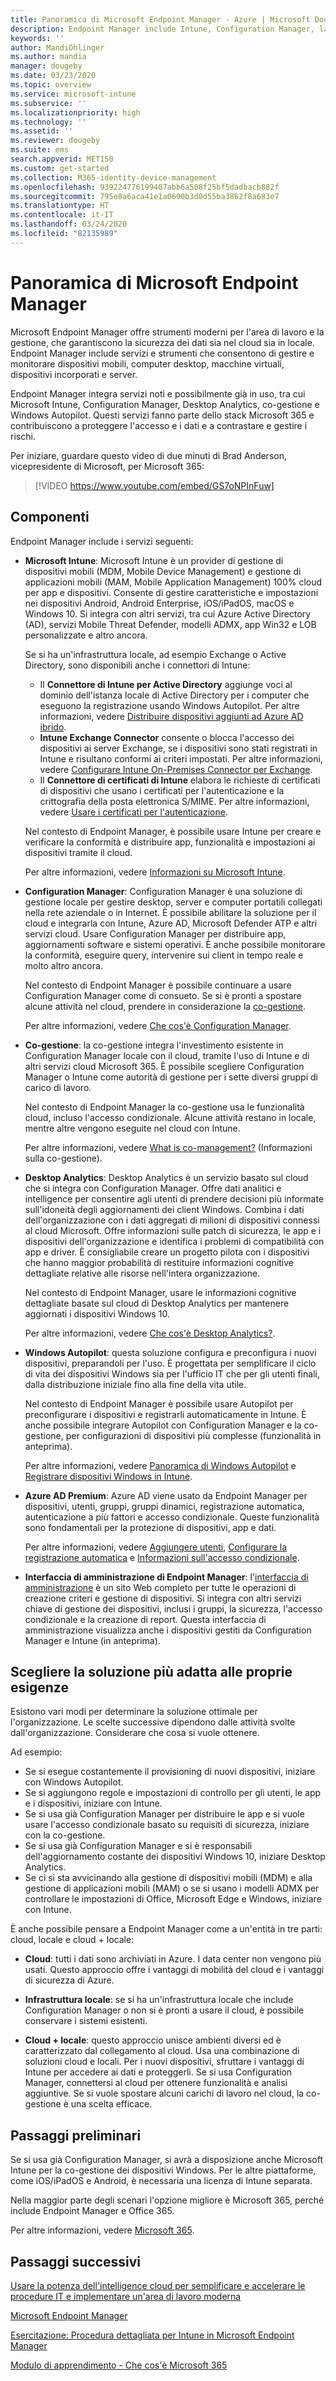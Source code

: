 ```yaml
---
title: Panoramica di Microsoft Endpoint Manager - Azure | Microsoft Docs
description: Endpoint Manager include Intune, Configuration Manager, la co-gestione, Desktop Analytics, Windows Autopilot e l'interfaccia di amministrazione per gestire tutti i dispositivi, incluso l'ambiente locale.
keywords: ''
author: MandiOhlinger
ms.author: mandia
manager: dougeby
ms.date: 03/23/2020
ms.topic: overview
ms.service: microsoft-intune
ms.subservice: ''
ms.localizationpriority: high
ms.technology: ''
ms.assetid: ''
ms.reviewer: dougeby
ms.suite: ems
search.appverid: MET150
ms.custom: get-started
ms.collection: M365-identity-device-management
ms.openlocfilehash: 939224776199407abb6a508f25bf5dadbacb882f
ms.sourcegitcommit: 795e8a6aca41e1a0690b3d0d55ba3862f8a683e7
ms.translationtype: HT
ms.contentlocale: it-IT
ms.lasthandoff: 03/24/2020
ms.locfileid: "82135989"
---
```

# <a name="microsoft-endpoint-manager-overview"></a>Panoramica di Microsoft Endpoint Manager

Microsoft Endpoint Manager offre strumenti moderni per l'area di lavoro e la gestione, che garantiscono la sicurezza dei dati sia nel cloud sia in locale. Endpoint Manager include servizi e strumenti che consentono di gestire e monitorare dispositivi mobili, computer desktop, macchine virtuali, dispositivi incorporati e server.

Endpoint Manager integra servizi noti e possibilmente già in uso, tra cui Microsoft Intune, Configuration Manager, Desktop Analytics, co-gestione e Windows Autopilot. Questi servizi fanno parte dello stack Microsoft 365 e contribuiscono a proteggere l'accesso e i dati e a contrastare e gestire i rischi.

Per iniziare, guardare questo video di due minuti di Brad Anderson, vicepresidente di Microsoft, per Microsoft 365:

> [!VIDEO https://www.youtube.com/embed/GS7oNPInFuw]

## <a name="what-you-get"></a>Componenti

Endpoint Manager include i servizi seguenti:

- **Microsoft Intune**: Microsoft Intune è un provider di gestione di dispositivi mobili (MDM, Mobile Device Management) e gestione di applicazioni mobili (MAM, Mobile Application Management) 100% cloud per app e dispositivi. Consente di gestire caratteristiche e impostazioni nei dispositivi Android, Android Enterprise, iOS/iPadOS, macOS e Windows 10. Si integra con altri servizi, tra cui Azure Active Directory (AD), servizi Mobile Threat Defender, modelli ADMX, app Win32 e LOB personalizzate e altro ancora.

  Se si ha un'infrastruttura locale, ad esempio Exchange o Active Directory, sono disponibili anche i connettori di Intune:

  - Il **Connettore di Intune per Active Directory** aggiunge voci al dominio dell'istanza locale di Active Directory per i computer che eseguono la registrazione usando Windows Autopilot. Per altre informazioni, vedere [Distribuire dispositivi aggiunti ad Azure AD ibrido](/mem/intune/enrollment/windows-autopilot-hybrid).
  - **Intune Exchange Connector** consente o blocca l'accesso dei dispositivi ai server Exchange, se i dispositivi sono stati registrati in Intune e risultano conformi ai criteri impostati. Per altre informazioni, vedere [Configurare Intune On-Premises Connector per Exchange](/mem/intune/protect/exchange-connector-install).
  - Il **Connettore di certificati di Intune** elabora le richieste di certificati di dispositivi che usano i certificati per l'autenticazione e la crittografia della posta elettronica S/MIME. Per altre informazioni, vedere [Usare i certificati per l'autenticazione](/mem/intune/protect/certificates-configure).

  Nel contesto di Endpoint Manager, è possibile usare Intune per creare e verificare la conformità e distribuire app, funzionalità e impostazioni ai dispositivi tramite il cloud.

  Per altre informazioni, vedere [Informazioni su Microsoft Intune](https://docs.microsoft.com/intune/fundamentals/what-is-intune).

- **Configuration Manager**: Configuration Manager è una soluzione di gestione locale per gestire desktop, server e computer portatili collegati nella rete aziendale o in Internet. È possibile abilitare la soluzione per il cloud e integrarla con Intune, Azure AD, Microsoft Defender ATP e altri servizi cloud. Usare Configuration Manager per distribuire app, aggiornamenti software e sistemi operativi. È anche possibile monitorare la conformità, eseguire query, intervenire sui client in tempo reale e molto altro ancora.

  Nel contesto di Endpoint Manager è possibile continuare a usare Configuration Manager come di consueto. Se si è pronti a spostare alcune attività nel cloud, prendere in considerazione la [co-gestione](https://docs.microsoft.com/configmgr/comanage/).

  Per altre informazioni, vedere [Che cos'è Configuration Manager](https://docs.microsoft.com/configmgr/core/understand/introduction).

- **Co-gestione**: la co-gestione integra l'investimento esistente in Configuration Manager locale con il cloud, tramite l'uso di Intune e di altri servizi cloud Microsoft 365. È possibile scegliere Configuration Manager o Intune come autorità di gestione per i sette diversi gruppi di carico di lavoro.

  Nel contesto di Endpoint Manager la co-gestione usa le funzionalità cloud, incluso l'accesso condizionale. Alcune attività restano in locale, mentre altre vengono eseguite nel cloud con Intune.

  Per altre informazioni, vedere [What is co-management?](https://docs.microsoft.com/configmgr/comanage/overview) (Informazioni sulla co-gestione).

- **Desktop Analytics**: Desktop Analytics è un servizio basato sul cloud che si integra con Configuration Manager. Offre dati analitici e intelligence per consentire agli utenti di prendere decisioni più informate sull'idoneità degli aggiornamenti dei client Windows. Combina i dati dell'organizzazione con i dati aggregati di milioni di dispositivi connessi al cloud Microsoft. Offre informazioni sulle patch di sicurezza, le app e i dispositivi dell'organizzazione e identifica i problemi di compatibilità con app e driver. È consigliabile creare un progetto pilota con i dispositivi che hanno maggior probabilità di restituire informazioni cognitive dettagliate relative alle risorse nell'intera organizzazione.

  Nel contesto di Endpoint Manager, usare le informazioni cognitive dettagliate basate sul cloud di Desktop Analytics per mantenere aggiornati i dispositivi Windows 10.

  Per altre informazioni, vedere [Che cos'è Desktop Analytics?](https://docs.microsoft.com/configmgr/desktop-analytics/overview).

- **Windows Autopilot**: questa soluzione configura e preconfigura i nuovi dispositivi, preparandoli per l'uso. È progettata per semplificare il ciclo di vita dei dispositivi Windows sia per l'ufficio IT che per gli utenti finali, dalla distribuzione iniziale fino alla fine della vita utile.

  Nel contesto di Endpoint Manager è possibile usare Autopilot per preconfigurare i dispositivi e registrarli automaticamente in Intune. È anche possibile integrare Autopilot con Configuration Manager e la co-gestione, per configurazioni di dispositivi più complesse (funzionalità in anteprima).

  Per altre informazioni, vedere [Panoramica di Windows Autopilot](https://docs.microsoft.com/windows/deployment/windows-autopilot/windows-autopilot) e [Registrare dispositivi Windows in Intune](/mem/intune/enrollment/enrollment-autopilot).

- **Azure AD Premium**: Azure AD viene usato da Endpoint Manager per dispositivi, utenti, gruppi, gruppi dinamici, registrazione automatica, autenticazione a più fattori e accesso condizionale. Queste funzionalità sono fondamentali per la protezione di dispositivi, app e dati.

  Per altre informazioni, vedere [Aggiungere utenti](/mem/intune/fundamentals/users-add), [Configurare la registrazione automatica](/mem/intune/enrollment/windows-enroll) e [Informazioni sull'accesso condizionale](/mem/intune/protect/conditional-access).

- **Interfaccia di amministrazione di Endpoint Manager**: l'[interfaccia di amministrazione](https://go.microsoft.com/fwlink/?linkid=2109431) è un sito Web completo per tutte le operazioni di creazione criteri e gestione di dispositivi. Si integra con altri servizi chiave di gestione dei dispositivi, inclusi i gruppi, la sicurezza, l'accesso condizionale e la creazione di report. Questa interfaccia di amministrazione visualizza anche i dispositivi gestiti da Configuration Manager e Intune (in anteprima).

## <a name="choose-whats-right-for-you"></a>Scegliere la soluzione più adatta alle proprie esigenze

Esistono vari modi per determinare la soluzione ottimale per l'organizzazione. Le scelte successive dipendono dalle attività svolte dall'organizzazione. Considerare che cosa si vuole ottenere.

Ad esempio:

- Se si esegue costantemente il provisioning di nuovi dispositivi, iniziare con Windows Autopilot.
- Se si aggiungono regole e impostazioni di controllo per gli utenti, le app e i dispositivi, iniziare con Intune.
- Se si usa già Configuration Manager per distribuire le app e si vuole usare l'accesso condizionale basato su requisiti di sicurezza, iniziare con la co-gestione.
- Se si usa già Configuration Manager e si è responsabili dell'aggiornamento costante dei dispositivi Windows 10, iniziare Desktop Analytics.
- Se ci si sta avvicinando alla gestione di dispositivi mobili (MDM) e alla gestione di applicazioni mobili (MAM) o se si usano i modelli ADMX per controllare le impostazioni di Office, Microsoft Edge e Windows, iniziare con Intune.

È anche possibile pensare a Endpoint Manager come a un'entità in tre parti: cloud, locale e cloud + locale:

- **Cloud**: tutti i dati sono archiviati in Azure. I data center non vengono più usati. Questo approccio offre i vantaggi di mobilità del cloud e i vantaggi di sicurezza di Azure.

- **Infrastruttura locale**: se si ha un'infrastruttura locale che include Configuration Manager o non si è pronti a usare il cloud, è possibile conservare i sistemi esistenti.

- **Cloud + locale**: questo approccio unisce ambienti diversi ed è caratterizzato dal collegamento al cloud. Usa una combinazione di soluzioni cloud e locali. Per i nuovi dispositivi, sfruttare i vantaggi di Intune per accedere ai dati e proteggerli. Se si usa Configuration Manager, connettersi al cloud per ottenere funzionalità e analisi aggiuntive. Se si vuole spostare alcuni carichi di lavoro nel cloud, la co-gestione è una scelta efficace.

## <a name="what-you-need-to-get-started"></a>Passaggi preliminari

Se si usa già Configuration Manager, si avrà a disposizione anche Microsoft Intune per la co-gestione dei dispositivi Windows. Per le altre piattaforme, come iOS/iPadOS e Android, è necessaria una licenza di Intune separata.

Nella maggior parte degli scenari l'opzione migliore è Microsoft 365, perché include Endpoint Manager e Office 365.

Per altre informazioni, vedere [Microsoft 365](https://www.microsoft.com/licensing/product-licensing/microsoft-365-enterprise).

## <a name="next-steps"></a>Passaggi successivi

[Usare la potenza dell'intelligence cloud per semplificare e accelerare le procedure IT e implementare un'area di lavoro moderna](https://www.microsoft.com/microsoft-365/blog/2019/11/04/use-the-power-of-cloud-intelligence-to-simplify-and-accelerate-it-and-the-move-to-a-modern-workplace/)

[Microsoft Endpoint Manager](https://www.microsoft.com/microsoft-365/microsoft-endpoint-manager)

[Esercitazione: Procedura dettagliata per Intune in Microsoft Endpoint Manager](/intune/fundamentals/tutorial-walkthrough-endpoint-manager)

[Modulo di apprendimento - Che cos'è Microsoft 365](https://docs.microsoft.com/learn/modules/what-is-m365/index)
